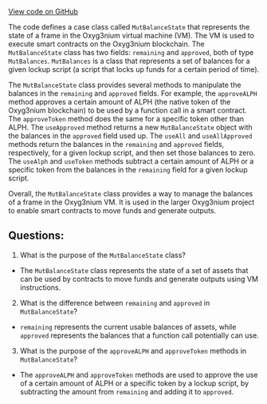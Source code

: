 [View code on GitHub](https://github.com/alephium/alephium/protocol/src/main/scala/org/alephium/protocol/vm/MutBalanceState.scala)

The code defines a case class called `MutBalanceState` that represents the state of a frame in the Oxyg3nium virtual machine (VM). The VM is used to execute smart contracts on the Oxyg3nium blockchain. The `MutBalanceState` class has two fields: `remaining` and `approved`, both of type `MutBalances`. `MutBalances` is a class that represents a set of balances for a given lockup script (a script that locks up funds for a certain period of time). 

The `MutBalanceState` class provides several methods to manipulate the balances in the `remaining` and `approved` fields. For example, the `approveALPH` method approves a certain amount of ALPH (the native token of the Oxyg3nium blockchain) to be used by a function call in a smart contract. The `approveToken` method does the same for a specific token other than ALPH. The `useApproved` method returns a new `MutBalanceState` object with the balances in the `approved` field used up. The `useAll` and `useAllApproved` methods return the balances in the `remaining` and `approved` fields, respectively, for a given lockup script, and then set those balances to zero. The `useAlph` and `useToken` methods subtract a certain amount of ALPH or a specific token from the balances in the `remaining` field for a given lockup script.

Overall, the `MutBalanceState` class provides a way to manage the balances of a frame in the Oxyg3nium VM. It is used in the larger Oxyg3nium project to enable smart contracts to move funds and generate outputs.
## Questions: 
 1. What is the purpose of the `MutBalanceState` class?
- The `MutBalanceState` class represents the state of a set of assets that can be used by contracts to move funds and generate outputs using VM instructions.

2. What is the difference between `remaining` and `approved` in `MutBalanceState`?
- `remaining` represents the current usable balances of assets, while `approved` represents the balances that a function call potentially can use.

3. What is the purpose of the `approveALPH` and `approveToken` methods in `MutBalanceState`?
- The `approveALPH` and `approveToken` methods are used to approve the use of a certain amount of ALPH or a specific token by a lockup script, by subtracting the amount from `remaining` and adding it to `approved`.